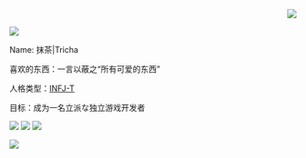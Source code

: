 <img  align="right" src="https://github-readme-stats.vercel.app/api?username=NatsunoZero&show_icons=true&theme=merko"></br>

[![](https://count.getloli.com/get/@rtmacha)](https://count.getloli.com)

Name: 抹茶|Tricha

喜欢的东西：一言以蔽之“所有可爱的东西”
 
人格类型：[INFJ-T](https://www.16personalities.com/ch/infj-%E4%BA%BA%E6%A0%BC)


目标：成为一名立派な独立游戏开发者

[![](https://img.shields.io/badge/Unity%203D-Pro-%23000000?style=flat-square&logo=Unity&logoColor=ffffff)](https://unity.com/)
[![](https://img.shields.io/badge/IDE-Visual%20Studio%20Code-blue?style=flat-square&logo=visual-studio-code&logoColor=ffffff)](https://code.visualstudio.com/)
[![](https://img.shields.io/badge/IDE-Visual%20Studio-%235c2d91?style=flat-square&logo=Visual-studio&logoColor=ffffff)](https://visualstudio.microsoft.com/)

<img src="https://github-readme-stats.vercel.app/api/top-langs/?username=NatsunoZero&hide=javascript,html&theme=solarized-light&layout=compact">
